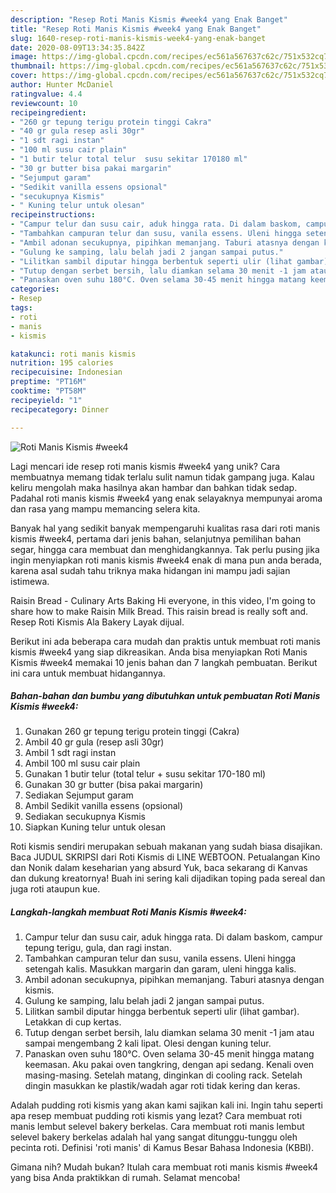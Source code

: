 ```yaml
---
description: "Resep Roti Manis Kismis #week4 yang Enak Banget"
title: "Resep Roti Manis Kismis #week4 yang Enak Banget"
slug: 1640-resep-roti-manis-kismis-week4-yang-enak-banget
date: 2020-08-09T13:34:35.842Z
image: https://img-global.cpcdn.com/recipes/ec561a567637c62c/751x532cq70/roti-manis-kismis-week4-foto-resep-utama.jpg
thumbnail: https://img-global.cpcdn.com/recipes/ec561a567637c62c/751x532cq70/roti-manis-kismis-week4-foto-resep-utama.jpg
cover: https://img-global.cpcdn.com/recipes/ec561a567637c62c/751x532cq70/roti-manis-kismis-week4-foto-resep-utama.jpg
author: Hunter McDaniel
ratingvalue: 4.4
reviewcount: 10
recipeingredient:
- "260 gr tepung terigu protein tinggi Cakra"
- "40 gr gula resep asli 30gr"
- "1 sdt ragi instan"
- "100 ml susu cair plain"
- "1 butir telur total telur  susu sekitar 170180 ml"
- "30 gr butter bisa pakai margarin"
- "Sejumput garam"
- "Sedikit vanilla essens opsional"
- "secukupnya Kismis"
- " Kuning telur untuk olesan"
recipeinstructions:
- "Campur telur dan susu cair, aduk hingga rata. Di dalam baskom, campur tepung terigu, gula, dan ragi instan."
- "Tambahkan campuran telur dan susu, vanila essens. Uleni hingga setengah kalis. Masukkan margarin dan garam, uleni hingga kalis."
- "Ambil adonan secukupnya, pipihkan memanjang. Taburi atasnya dengan kismis."
- "Gulung ke samping, lalu belah jadi 2 jangan sampai putus."
- "Lilitkan sambil diputar hingga berbentuk seperti ulir (lihat gambar). Letakkan di cup kertas."
- "Tutup dengan serbet bersih, lalu diamkan selama 30 menit -1 jam atau sampai mengembang 2 kali lipat. Olesi dengan kuning telur."
- "Panaskan oven suhu 180°C. Oven selama 30-45 menit hingga matang keemasan. Aku pakai oven tangkring, dengan api sedang. Kenali oven masing-masing. Setelah matang, dinginkan di cooling rack. Setelah dingin masukkan ke plastik/wadah agar roti tidak kering dan keras."
categories:
- Resep
tags:
- roti
- manis
- kismis

katakunci: roti manis kismis 
nutrition: 195 calories
recipecuisine: Indonesian
preptime: "PT16M"
cooktime: "PT58M"
recipeyield: "1"
recipecategory: Dinner

---
```



![Roti Manis Kismis #week4](https://img-global.cpcdn.com/recipes/ec561a567637c62c/751x532cq70/roti-manis-kismis-week4-foto-resep-utama.jpg)

Lagi mencari ide resep roti manis kismis #week4 yang unik? Cara membuatnya memang tidak terlalu sulit namun tidak gampang juga. Kalau keliru mengolah maka hasilnya akan hambar dan bahkan tidak sedap. Padahal roti manis kismis #week4 yang enak selayaknya mempunyai aroma dan rasa yang mampu memancing selera kita.

Banyak hal yang sedikit banyak mempengaruhi kualitas rasa dari roti manis kismis #week4, pertama dari jenis bahan, selanjutnya pemilihan bahan segar, hingga cara membuat dan menghidangkannya. Tak perlu pusing jika ingin menyiapkan roti manis kismis #week4 enak di mana pun anda berada, karena asal sudah tahu triknya maka hidangan ini mampu jadi sajian istimewa.

Raisin Bread - Culinary Arts Baking Hi everyone, in this video, I&#39;m going to share how to make Raisin Milk Bread. This raisin bread is really soft and. Resep Roti Kismis Ala Bakery Layak dijual.


Berikut ini ada beberapa cara mudah dan praktis untuk membuat roti manis kismis #week4 yang siap dikreasikan. Anda bisa menyiapkan Roti Manis Kismis #week4 memakai 10 jenis bahan dan 7 langkah pembuatan. Berikut ini cara untuk membuat hidangannya.

<!--inarticleads1-->

##### Bahan-bahan dan bumbu yang dibutuhkan untuk pembuatan Roti Manis Kismis #week4:

1. Gunakan 260 gr tepung terigu protein tinggi (Cakra)
1. Ambil 40 gr gula (resep asli 30gr)
1. Ambil 1 sdt ragi instan
1. Ambil 100 ml susu cair plain
1. Gunakan 1 butir telur (total telur + susu sekitar 170-180 ml)
1. Gunakan 30 gr butter (bisa pakai margarin)
1. Sediakan Sejumput garam
1. Ambil Sedikit vanilla essens (opsional)
1. Sediakan secukupnya Kismis
1. Siapkan  Kuning telur untuk olesan


Roti kismis sendiri merupakan sebuah makanan yang sudah biasa disajikan. Baca JUDUL SKRIPSI dari Roti Kismis di LINE WEBTOON. Petualangan Kino dan Nonik dalam keseharian yang absurd Yuk, baca sekarang di Kanvas dan dukung kreatornya! Buah ini sering kali dijadikan toping pada sereal dan juga roti ataupun kue. 

<!--inarticleads2-->

##### Langkah-langkah membuat Roti Manis Kismis #week4:

1. Campur telur dan susu cair, aduk hingga rata. Di dalam baskom, campur tepung terigu, gula, dan ragi instan.
1. Tambahkan campuran telur dan susu, vanila essens. Uleni hingga setengah kalis. Masukkan margarin dan garam, uleni hingga kalis.
1. Ambil adonan secukupnya, pipihkan memanjang. Taburi atasnya dengan kismis.
1. Gulung ke samping, lalu belah jadi 2 jangan sampai putus.
1. Lilitkan sambil diputar hingga berbentuk seperti ulir (lihat gambar). Letakkan di cup kertas.
1. Tutup dengan serbet bersih, lalu diamkan selama 30 menit -1 jam atau sampai mengembang 2 kali lipat. Olesi dengan kuning telur.
1. Panaskan oven suhu 180°C. Oven selama 30-45 menit hingga matang keemasan. Aku pakai oven tangkring, dengan api sedang. Kenali oven masing-masing. Setelah matang, dinginkan di cooling rack. Setelah dingin masukkan ke plastik/wadah agar roti tidak kering dan keras.


Adalah pudding roti kismis yang akan kami sajikan kali ini. Ingin tahu seperti apa resep membuat pudding roti kismis yang lezat? Cara membuat roti manis lembut selevel bakery berkelas. Cara membuat roti manis lembut selevel bakery berkelas adalah hal yang sangat ditunggu-tunggu oleh pecinta roti. Definisi &#39;roti manis&#39; di Kamus Besar Bahasa Indonesia (KBBI). 

Gimana nih? Mudah bukan? Itulah cara membuat roti manis kismis #week4 yang bisa Anda praktikkan di rumah. Selamat mencoba!
